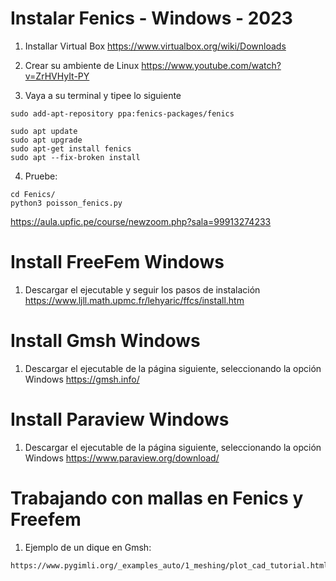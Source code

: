 # Instalar Fenics - Windows - 2023

1. Installar Virtual Box 
https://www.virtualbox.org/wiki/Downloads

2. Crear su ambiente de Linux
https://www.youtube.com/watch?v=ZrHVHyIt-PY 

3. Vaya a su terminal y tipee lo siguiente

~~~
sudo add-apt-repository ppa:fenics-packages/fenics
~~~

~~~
sudo apt update
sudo apt upgrade
sudo apt-get install fenics
sudo apt --fix-broken install   
~~~

4. Pruebe:
~~~
cd Fenics/
python3 poisson_fenics.py
~~~

https://aula.upfic.pe/course/newzoom.php?sala=99913274233

# Install FreeFem Windows

1. Descargar el ejecutable y seguir los pasos de instalación
https://www.ljll.math.upmc.fr/lehyaric/ffcs/install.htm

# Install Gmsh Windows
1. Descargar el ejecutable de la página siguiente, seleccionando la opción Windows
https://gmsh.info/

# Install Paraview Windows
1. Descargar el ejecutable de la página siguiente, seleccionando la opción Windows
https://www.paraview.org/download/


# Trabajando con mallas en Fenics y Freefem

1. Ejemplo de un dique en Gmsh:
~~~
https://www.pygimli.org/_examples_auto/1_meshing/plot_cad_tutorial.html
~~~
